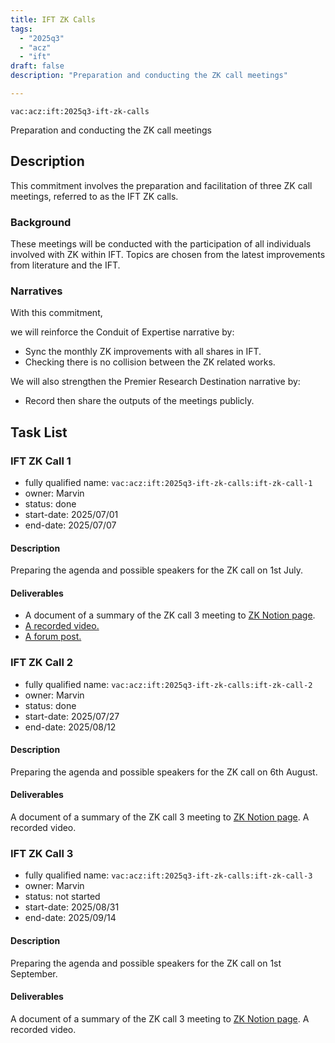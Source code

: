 ```yaml
---
title: IFT ZK Calls
tags:
  - "2025q3"
  - "acz"
  - "ift"
draft: false
description: "Preparation and conducting the ZK call meetings"

---
```


`vac:acz:ift:2025q3-ift-zk-calls`

Preparation and conducting the ZK call meetings
## Description

This commitment involves the preparation and facilitation of three ZK call meetings, 
referred to as the IFT ZK calls. 

### Background

These meetings will be conducted with the participation 
of all individuals involved with ZK within IFT. 
Topics are chosen from the latest improvements from literature 
and the IFT. 

### Narratives

With this commitment, 


we will reinforce the Conduit of Expertise narrative by:
* Sync the monthly ZK improvements with all shares in IFT. 
* Checking there is no collision between the ZK related works.  

We will also strengthen the Premier Research Destination narrative by: 
* Record then share the outputs of the meetings publicly.   

## Task List

### IFT ZK Call 1

* fully qualified name: `vac:acz:ift:2025q3-ift-zk-calls:ift-zk-call-1`
* owner: Marvin
* status: done
* start-date: 2025/07/01
* end-date: 2025/07/07

#### Description

Preparing the agenda and possible speakers for the ZK call on 1st July. 

#### Deliverables
* A document of a summary of the ZK call 3 meeting to [ZK Notion page](https://www.notion.so/Past-Meeting-Notes-1198f96fb65c80e6a51afa9a507aa64e?pvs=4#1748f96fb65c80048162ca3202a94ba3). 
* [A recorded video. ](https://www.youtube.com/watch?v=laZADpEj7v0)
* [A forum post.](https://forum.vac.dev/t/arithmetic-circuit-representations/525)

### IFT ZK Call 2
* fully qualified name: `vac:acz:ift:2025q3-ift-zk-calls:ift-zk-call-2`
* owner: Marvin
* status: done
* start-date: 2025/07/27
* end-date: 2025/08/12

#### Description
Preparing the agenda and possible speakers for the ZK call on 6th August. 

#### Deliverables
A document of a summary of the ZK call 3 meeting to [ZK Notion page](https://www.notion.so/Past-Meeting-Notes-1198f96fb65c80e6a51afa9a507aa64e?pvs=4#1748f96fb65c80048162ca3202a94ba3). 
A recorded video.

### IFT ZK Call 3
* fully qualified name: `vac:acz:ift:2025q3-ift-zk-calls:ift-zk-call-3`
* owner: Marvin
* status: not started
* start-date: 2025/08/31
* end-date: 2025/09/14

#### Description
Preparing the agenda and possible speakers for the ZK call on 1st September. 

#### Deliverables
A document of a summary of the ZK call 3 meeting to [ZK Notion page](https://www.notion.so/Past-Meeting-Notes-1198f96fb65c80e6a51afa9a507aa64e?pvs=4#1748f96fb65c80048162ca3202a94ba3). 
A recorded video.